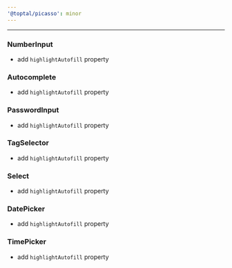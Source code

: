 ```yaml
---
'@toptal/picasso': minor
---
```


---

### NumberInput

- add `highlightAutofill` property

### Autocomplete

- add `highlightAutofill` property

### PasswordInput

- add `highlightAutofill` property

### TagSelector

- add `highlightAutofill` property

### Select

- add `highlightAutofill` property

### DatePicker

- add `highlightAutofill` property

### TimePicker

- add `highlightAutofill` property
